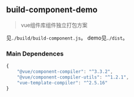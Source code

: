 ## build-component-demo

> vue组件库组件独立打包方案

见`./build/build-component.js`。
demo见`./dist`。

### Main Dependences

```javascript
{
    "@vue/component-compiler": "^3.3.2",
    "@vue/component-compiler-utils": "^1.2.1",
    "vue-template-compiler": "^2.5.16"
}
```